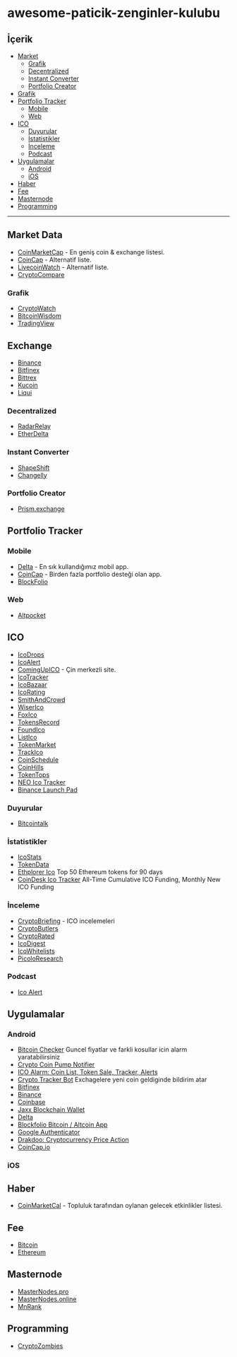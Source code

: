 # awesome-paticik-zenginler-kulubu

## İçerik

- [Market](#market)
	- [Grafik](#grafik)
	- [Decentralized](#decentralized)	
	- [Instant Converter](#instant-converter)
	- [Portfolio Creator](#portfolio-creator)
- [Grafik](#grafik)
- [Portfolio Tracker](#portfolio-tracker)
	- [Mobile](#mobile)
	- [Web](#web)
- [ICO](#ico)
	- [Duyurular](#duyurular)
	- [İstatistikler](#istatistikler)
	- [İnceleme](#inceleme)
	- [Podcast](#podcast)
- [Uygulamalar](#uygulamalar)
	- [Android](#android)
	- [iOS](#ios)
- [Haber](#haber)
- [Fee](#fee)
- [Masternode](#masternode)
- [Programming](#programming)
  
---
  
## Market Data

- [CoinMarketCap](https://coinmarketcap.com/) - En geniş coin & exchange listesi.
- [CoinCap](http://coincap.io/) - Alternatif liste.
- [LivecoinWatch](https://www.livecoinwatch.com/) - Alternatif liste.
- [CryptoCompare](https://www.cryptocompare.com)

### Grafik

- [CryptoWatch](https://cryptowat.ch/)
- [BitcoinWisdom](https://bitcoinwisdom.com/)
- [TradingView](https://www.tradingview.com/markets/cryptocurrencies/quotes-all/)

## Exchange

- [Binance](https://www.binance.com/)
- [Bitfinex](https://www.bitfinex.com/)
- [Bittrex](https://bittrex.com/)
- [Kucoin](https://www.kucoin.com/)
- [Liqui](https://liqui.io/)

### Decentralized

- [RadarRelay](https://radarrelay.com/)
- [EtherDelta](https://etherdelta.com/)

### Instant Converter

- [ShapeShift](https://shapeshift.io/)
- [Changelly](https://changelly.com/)

### Portfolio Creator

- [Prism.exchange](https://prism.exchange)

## Portfolio Tracker

### Mobile

- [Delta](https://getdelta.io/) - En sık kullandığımız mobil app.
- [CoinCap](https://coincap.io/) - Birden fazla portfolio desteği olan app.
- [BlockFolio](https://www.blockfolio.com/)

### Web

- [Altpocket](https://altpocket.io/dashboard)

## ICO

- [IcoDrops](https://icodrops.com/)
- [IcoAlert](https://www.icoalert.com/)
- [ComingUpICO](http://comingupico.info/) - Çin merkezli site.
- [IcoTracker](https://icotracker.net/)
- [IcoBazaar](https://icobazaar.com/v2/list/featured)
- [IcoRating](https://icorating.com/)
- [SmithAndCrowd](https://www.smithandcrown.com/icos/)
- [WiserIco](https://wiserico.com/)
- [FoxIco](https://foxico.io/)
- [TokensRecord](https://tokensrecord.com/#)
- [FoundIco](https://foundico.com/)
- [ListIco](https://www.listico.io/index.php)
- [TokenMarket](https://tokenmarket.net/ico-calendar)
- [TrackIco](https://www.trackico.io/)
- [CoinSchedule](https://www.coinschedule.com/)
- [CoinHills](https://www.coinhills.com/ico/)
- [TokenTops](https://tokentops.com/ico/)
- [NEO Ico Tracker](https://docs.google.com/spreadsheets/d/1g21tYH2ctNqapcP4W-_WWLqF2SODB7FNakeXpDLTlYc/htmlview?sle=true#gid=0)
- [Binance Launch Pad](https://launchpad.binance.com/)

### Duyurular

- [Bitcointalk](https://bitcointalk.org/index.php?board=159.0)

### İstatistikler

- [IcoStats](https://icostats.com/)
- [TokenData](https://www.tokendata.io/)
- [Ethplorer Ico](https://ethplorer.io/top) Top 50 Ethereum tokens for 90 days
- [CoinDesk Ico Tracker](https://www.coindesk.com/ico-tracker/) All-Time Cumulative ICO Funding, Monthly New ICO Funding

### İnceleme

- [CryptoBriefing](https://cryptobriefing.com/category/ico-reviews/) - ICO incelemeleri
- [CryptoButlers](https://cryptobutlers.com/)
- [CryptoRated](https://cryptorated.com/)
- [IcoDigest](https://theicodigest.com/)
- [IcoWhitelists](http://icowhitelists.com/)
- [PicoloResearch](https://picoloresearch.com/)

### Podcast

- [Ico Alert](https://www.youtube.com/channel/UCjFCDQkYgA9wwa_zdwGPm6A)

## Uygulamalar

### Android

- [Bitcoin Checker](https://play.google.com/store/apps/details?id=com.mobnetic.coinguardian) Guncel fiyatlar ve farkli kosullar icin alarm yaratabilirsiniz
- [Crypto Coin Pump Notifier](https://play.google.com/store/apps/details?id=com.minh.minh.pumpnotifier)
- [ICO Alarm: Coin List, Token Sale, Tracker, Alerts](https://play.google.com/store/apps/details?id=com.icoalarm.app)
- [Crypto Tracker Bot](https://play.google.com/store/apps/details?id=com.lwbrands.android.cryptotrackerbot) Exchagelere yeni coin geldiginde bildirim atar
- [Bitfinex](https://play.google.com/store/apps/details?id=com.bitfinex.bfxapp)
- [Binance](https://play.google.com/store/apps/details?id=com.binance.dev)
- [Coinbase](https://play.google.com/store/apps/details?id=com.coinbase.android)
- [Jaxx Blockchain Wallet](https://play.google.com/store/apps/details?id=com.kryptokit.jaxx)
- [Delta](https://play.google.com/store/apps/details?id=io.getdelta.android)
- [Blockfolio Bitcoin / Altcoin App](https://play.google.com/store/apps/details?id=com.blockfolio.blockfolio)
- [Google Authenticator](https://play.google.com/store/apps/details?id=com.google.android.apps.authenticator2)
- [Drakdoo: Cryptocurrency Price Action](https://play.google.com/store/apps/details?id=com.drakdoo.app)
- [CoinCap.io](https://play.google.com/store/apps/details?id=io.coinCap.coinCap&rdid=io.coinCap.coinCap)

### iOS

## Haber

- [CoinMarketCal](https://coinmarketcal.com/) - Topluluk tarafından oylanan gelecek etkinlikler listesi.

## Fee

- [Bitcoin](https://bitcoinfees.info/)
- [Ethereum](https://ethgasstation.info/)

## Masternode

- [MasterNodes.pro](https://masternodes.pro/)
- [MasterNodes.online](https://masternodes.online/)
- [MnRank](http://www.mnrank.com/)

## Programming

- [CryptoZombies](https://cryptozombies.io/)
